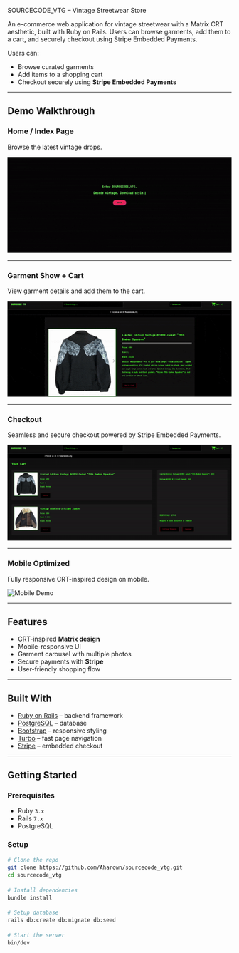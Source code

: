 SOURCECODE_VTG – Vintage Streetwear Store

An e-commerce web application for vintage streetwear with a Matrix CRT aesthetic, built with Ruby on Rails. Users can browse garments, add them to a cart, and securely checkout using Stripe Embedded Payments.

Users can:
- Browse curated garments
- Add items to a shopping cart
- Checkout securely using **Stripe Embedded Payments**

---

## Demo Walkthrough

### Home / Index Page
Browse the latest vintage drops.

![Index Page](app/assets/images/sourcecode_vtg_index.gif)

---

### Garment Show + Cart
View garment details and add them to the cart.

![Show & Cart](app/assets/images/sourcecode_vtg_gif2_show_page.gif)

---

### Checkout
Seamless and secure checkout powered by Stripe Embedded Payments.

![Checkout](app/assets/images/sourcecode_vtg_gif3_checkout.gif)

---

### Mobile Optimized
Fully responsive CRT-inspired design on mobile.

![Mobile Demo](app/assets/images/sourcecode_vtg_mobile.gif)

---

## Features
- CRT-inspired **Matrix design**
- Mobile-responsive UI
- Garment carousel with multiple photos
- Secure payments with **Stripe**
- User-friendly shopping flow

---

##  Built With
- [Ruby on Rails](https://rubyonrails.org/) – backend framework
- [PostgreSQL](https://www.postgresql.org/) – database
- [Bootstrap](https://getbootstrap.com/) – responsive styling
- [Turbo](https://turbo.hotwired.dev/) – fast page navigation
- [Stripe](https://stripe.com/) – embedded checkout

---

## Getting Started

### Prerequisites
- Ruby `3.x`
- Rails `7.x`
- PostgreSQL

### Setup
```bash
# Clone the repo
git clone https://github.com/Aharown/sourcecode_vtg.git
cd sourcecode_vtg

# Install dependencies
bundle install

# Setup database
rails db:create db:migrate db:seed

# Start the server
bin/dev

